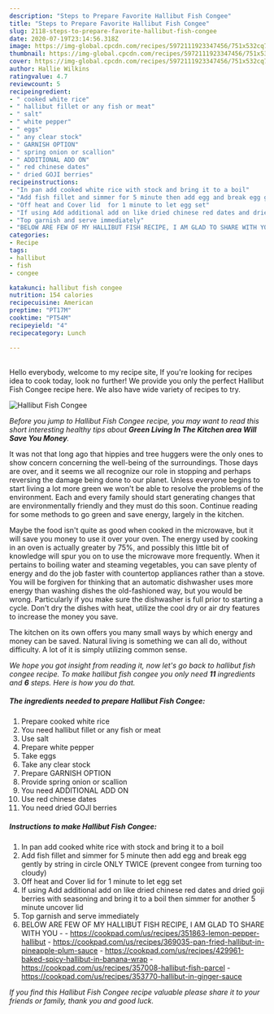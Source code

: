 ```yaml
---
description: "Steps to Prepare Favorite Hallibut Fish Congee"
title: "Steps to Prepare Favorite Hallibut Fish Congee"
slug: 2118-steps-to-prepare-favorite-hallibut-fish-congee
date: 2020-07-19T23:14:56.318Z
image: https://img-global.cpcdn.com/recipes/5972111923347456/751x532cq70/hallibut-fish-congee-recipe-main-photo.jpg
thumbnail: https://img-global.cpcdn.com/recipes/5972111923347456/751x532cq70/hallibut-fish-congee-recipe-main-photo.jpg
cover: https://img-global.cpcdn.com/recipes/5972111923347456/751x532cq70/hallibut-fish-congee-recipe-main-photo.jpg
author: Hallie Wilkins
ratingvalue: 4.7
reviewcount: 5
recipeingredient:
- " cooked white rice"
- " hallibut fillet or any fish or meat"
- " salt"
- " white pepper"
- " eggs"
- " any clear stock"
- " GARNISH OPTION"
- " spring onion or scallion"
- " ADDITIONAL ADD ON"
- " red chinese dates"
- " dried GOJI berries"
recipeinstructions:
- "In pan add cooked white rice with stock and bring it to a boil"
- "Add fish fillet and simmer for 5 minute then add egg and break egg gently by string in circle ONLY TWICE (prevent congee from turning too cloudy)"
- "Off heat and Cover lid  for 1 minute to let egg set"
- "If using Add additional add on like dried chinese red dates and dried goji berries with seasoning and bring it to a boil then simmer for another 5 minute uncover lid"
- "Top garnish and serve immediately"
- "BELOW ARE FEW OF MY HALLIBUT FISH RECIPE, I AM GLAD TO SHARE WITH YOU  https://cookpad.com/us/recipes/351863-lemon-pepper-hallibut https://cookpad.com/us/recipes/369035-pan-fried-hallibut-in-pineapple-plum-sauce https://cookpad.com/us/recipes/429961-baked-spicy-hallibut-in-banana-wrap https://cookpad.com/us/recipes/357008-hallibut-fish-parcel https://cookpad.com/us/recipes/353770-hallibut-in-ginger-sauce"
categories:
- Recipe
tags:
- hallibut
- fish
- congee

katakunci: hallibut fish congee 
nutrition: 154 calories
recipecuisine: American
preptime: "PT17M"
cooktime: "PT54M"
recipeyield: "4"
recipecategory: Lunch

---
```

<br>
Hello everybody, welcome to my recipe site, If you're looking for recipes idea to cook today, look no further! We provide you only the perfect Hallibut Fish Congee recipe here. We also have wide variety of recipes to try.
<br>


![Hallibut Fish Congee](https://img-global.cpcdn.com/recipes/5972111923347456/751x532cq70/hallibut-fish-congee-recipe-main-photo.jpg)

<i>Before you jump to Hallibut Fish Congee recipe, you may want to read this short interesting healthy tips about 
<strong>Green Living In The Kitchen area Will Save You Money</strong>.</i>
</br>

It was not that long ago that hippies and tree huggers were the only ones to show concern concerning the well-being of the surroundings. Those days are over, and it seems we all recognize our role in stopping and perhaps reversing the damage being done to our planet. Unless everyone begins to start living a lot more green we won't be able to resolve the problems of the environment. Each and every family should start generating changes that are environmentally friendly and they must do this soon. Continue reading for some methods to go green and save energy, largely in the kitchen.

Maybe the food isn't quite as good when cooked in the microwave, but it will save you money to use it over your oven. The energy used by cooking in an oven is actually greater by 75%, and possibly this little bit of knowledge will spur you on to use the microwave more frequently. When it pertains to boiling water and steaming vegetables, you can save plenty of energy and do the job faster with countertop appliances rather than a stove. You will be forgiven for thinking that an automatic dishwasher uses more energy than washing dishes the old-fashioned way, but you would be wrong. Particularly if you make sure the dishwasher is full prior to starting a cycle. Don't dry the dishes with heat, utilize the cool dry or air dry features to increase the money you save.

The kitchen on its own offers you many small ways by which energy and money can be saved. Natural living is something we can all do, without difficulty. A lot of it is simply utilizing common sense.


<i>We hope you got insight from reading it, now let's go back to hallibut fish congee recipe. To make hallibut fish congee you only need <strong>11</strong> ingredients and <strong>6</strong> steps. Here is how you do that.
</i>

##### The ingredients needed to prepare Hallibut Fish Congee:

1. Prepare  cooked white rice
1. You need  hallibut fillet or any fish or meat
1. Use  salt
1. Prepare  white pepper
1. Take  eggs
1. Take  any clear stock
1. Prepare  GARNISH OPTION
1. Provide  spring onion or scallion
1. You need  ADDITIONAL ADD ON
1. Use  red chinese dates
1. You need  dried GOJI berries


##### Instructions to make Hallibut Fish Congee:

1. In pan add cooked white rice with stock and bring it to a boil
1. Add fish fillet and simmer for 5 minute then add egg and break egg gently by string in circle ONLY TWICE (prevent congee from turning too cloudy)
1. Off heat and Cover lid  for 1 minute to let egg set
1. If using Add additional add on like dried chinese red dates and dried goji berries with seasoning and bring it to a boil then simmer for another 5 minute uncover lid
1. Top garnish and serve immediately
1. BELOW ARE FEW OF MY HALLIBUT FISH RECIPE, I AM GLAD TO SHARE WITH YOU -  - https://cookpad.com/us/recipes/351863-lemon-pepper-hallibut - https://cookpad.com/us/recipes/369035-pan-fried-hallibut-in-pineapple-plum-sauce - https://cookpad.com/us/recipes/429961-baked-spicy-hallibut-in-banana-wrap - https://cookpad.com/us/recipes/357008-hallibut-fish-parcel - https://cookpad.com/us/recipes/353770-hallibut-in-ginger-sauce


<i>If you find this Hallibut Fish Congee recipe valuable please share it to your friends or family, thank you and good luck.</i>
